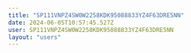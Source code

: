 ```yaml
---
title: "SP111VNPZ4SW0W2258KDK95088833YZ4F63DRE5NN"
date: 2024-06-05T10:57:45.527Z
user: SP111VNPZ4SW0W2258KDK95088833YZ4F63DRE5NN
layout: "users"
---
```

    
